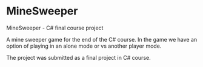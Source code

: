 # MineSweeper
MineSweeper - C# final course project

A mine sweeper game for the end of the C# course.
In the game we have an option of playing in an alone mode or vs another player mode.

The project was submitted as a final project in C# course.
